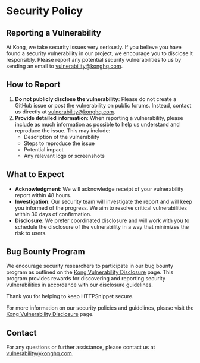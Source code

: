 # Security Policy

## Reporting a Vulnerability

At Kong, we take security issues very seriously. If you believe you have found a security vulnerability in our project, we encourage you to disclose it responsibly. Please report any potential security vulnerabilities to us by sending an email to [vulnerability@konghq.com](mailto:vulnerability@konghq.com).

## How to Report

1. **Do not publicly disclose the vulnerability**: Please do not create a GitHub issue or post the vulnerability on public forums. Instead, contact us directly at [vulnerability@konghq.com](mailto:vulnerability@konghq.com).
1. **Provide detailed information**: When reporting a vulnerability, please include as much information as possible to help us understand and reproduce the issue. This may include:
   - Description of the vulnerability
   - Steps to reproduce the issue
   - Potential impact
   - Any relevant logs or screenshots

## What to Expect

- **Acknowledgment**: We will acknowledge receipt of your vulnerability report within 48 hours.
- **Investigation**: Our security team will investigate the report and will keep you informed of the progress. We aim to resolve critical vulnerabilities within 30 days of confirmation.
- **Disclosure**: We prefer coordinated disclosure and will work with you to schedule the disclosure of the vulnerability in a way that minimizes the risk to users.

## Bug Bounty Program

We encourage security researchers to participate in our bug bounty program as outlined on the [Kong Vulnerability Disclosure](https://konghq.com/compliance/bug-bounty) page. This program provides rewards for discovering and reporting security vulnerabilities in accordance with our disclosure guidelines.

Thank you for helping to keep HTTPSnippet secure.

For more information on our security policies and guidelines, please visit the [Kong Vulnerability Disclosure](https://konghq.com/compliance/bug-bounty) page.

## Contact

For any questions or further assistance, please contact us at [vulnerability@konghq.com](mailto:vulnerability@konghq.com).
